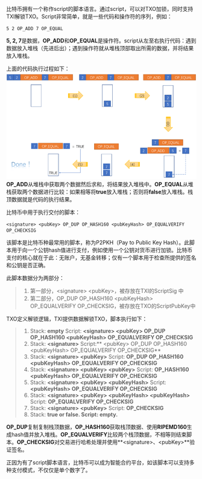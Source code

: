 比特币拥有一个称作script的脚本语言。通过script，可以对TXO加锁，同时支持TXI解锁TXO。Script非常简单，就是一些代码和操作符的序列，例如：

```
5 2 OP_ADD 7 OP_EQUAL
```

**5, 2, 7**是数据，**OP\_ADD**和**OP\_EQUAL**是操作符。script从左至右执行代码：遇到数据放入堆栈（先进后出）；遇到操作符就从堆栈顶部取出所需的数据，并将结果放入堆栈。

上面的代码执行过程如下：![](/assets/6.2.png)  
**OP\_ADD**从堆栈中获取两个数据然后求和，将结果放入堆栈中。**OP\_EQUAL**从堆栈获取两个数据进行比较：如果相等将**true**放入堆栈；否则将**false**放入堆栈。栈顶数据就是代码的执行结果。

比特币中用于执行交付的脚本：

```
<signature> <pubKey> OP_DUP OP_HASH160 <pubKeyHash> OP_EQUALVERIFY OP_CHECKSIG
```

该脚本是比特币种最常用的脚本，称为P2PKH（Pay to Public Key Hash）。此脚本用于向一个公钥hash值进行支付，例如使用一个公钥对货币进行加锁。比特币支付的核心就在于此：无账户，无基金转移；仅有一个脚本用于检查所提供的签名和公钥是否正确。

此脚本数据分为两部分：

> 1. 第一部分，&lt;signature&gt; &lt;pubKey&gt;，被存放在TXI的ScriptSig 中
> 2. 第二部分，OP\_DUP OP\_HASH160 &lt;pubKeyHash&gt; OP\_EQUALVERIFY OP\_CHECKSIG，被存放在TXO的ScriptPubKey中

TXO定义解锁逻辑，TXI提供数据解锁TXO，脚本执行如下：

> 1. Stack: **empty**
>     Script: **&lt;signature&gt; &lt;pubKey&gt; OP\_DUP OP\_HASH160 &lt;pubKeyHash&gt; OP\_EQUALVERIFY OP\_CHECKSIG**
> 2. Stack: **&lt;signature&gt;**
>     Script:** &lt;pubKey&gt; OP\_DUP OP\_HASH160 &lt;pubKeyHash&gt; OP\_EQUALVERIFY OP\_CHECKSIG**
> 3. Stack: **&lt;signature&gt; &lt;pubKey&gt;**
>     Script: **OP\_DUP OP\_HASH160 &lt;pubKeyHash&gt; OP\_EQUALVERIFY OP\_CHECKSIG**
> 4. Stack: **&lt;signature&gt; &lt;pubKey&gt; &lt;pubKey&gt;**
>     Script: **OP\_HASH160 &lt;pubKeyHash&gt; OP\_EQUALVERIFY OP\_CHECKSIG**
> 5. Stack: **&lt;signature&gt; &lt;pubKey&gt; &lt;pubKeyHash&gt;**
>     Script: **&lt;pubKeyHash&gt; OP\_EQUALVERIFY OP\_CHECKSIG**
> 6. Stack: **&lt;signature&gt; &lt;pubKey&gt; &lt;pubKeyHash&gt; &lt;pubKeyHash&gt;**
>     Script: **OP\_EQUALVERIFY OP\_CHECKSIG**
> 7. Stack: **&lt;signature&gt; &lt;pubKey&gt;**
>     Script: **OP\_CHECKSIG**
> 8. Stack: **true or false. Script: empty.**

**OP\_DUP**复制复制栈顶数据，**OP\_HASH160**获取栈顶数据、使用**RIPEMD160**生成hash值并放入堆栈。**OP\_EQUALVERIFY**比较两个栈顶数据，不相等则结束脚本。**OP\_CHECKSIG**对交易进行哈希处理并使用**&lt;signature&gt;、&lt;pubKey&gt;**验证签名。

正因为有了script脚本语言，比特币可以成为智能合约平台，如该脚本可以支持多种支付模式，不仅仅是单个数字了。

